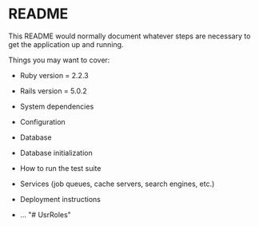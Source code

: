 # README

This README would normally document whatever steps are necessary to get the
application up and running.

Things you may want to cover:

* Ruby version = 2.2.3
* Rails version = 5.0.2

* System dependencies

* Configuration

* Database 

* Database initialization

* How to run the test suite

* Services (job queues, cache servers, search engines, etc.)

* Deployment instructions

* ...
"# UsrRoles" 
